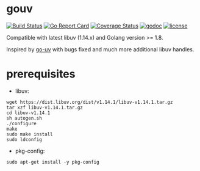 # gouv

[![Build Status](https://travis-ci.org/linxGnu/gouv.svg?branch=master)](https://travis-ci.org/linxGnu/gouv)
[![Go Report Card](https://goreportcard.com/badge/github.com/linxGnu/gouv)](https://goreportcard.com/report/github.com/linxGnu/gouv)
[![Coverage Status](https://coveralls.io/repos/github/linxGnu/gouv/badge.svg?branch=master)](https://coveralls.io/github/linxGnu/gouv?branch=master)
[![godoc](https://img.shields.io/badge/docs-GoDoc-green.svg)](https://godoc.org/github.com/linxGnu/gouv)
[![license](http://img.shields.io/badge/license-MIT-red.svg?style=flat)](https://raw.githubusercontent.com/jmoiron/sqlx/master/LICENSE)

Compatible with latest libuv (1.14.x) and Golang version >= 1.8. 

Inspired by [go-uv](https://github.com/mattn/go-uv) with bugs fixed and much more additional libuv handles.

# prerequisites

* libuv:

```
wget https://dist.libuv.org/dist/v1.14.1/libuv-v1.14.1.tar.gz
tar xzf libuv-v1.14.1.tar.gz
cd libuv-v1.14.1
sh autogen.sh
./configure
make
sudo make install
sudo ldconfig
```

* pkg-config:

```
sudo apt-get install -y pkg-config
```